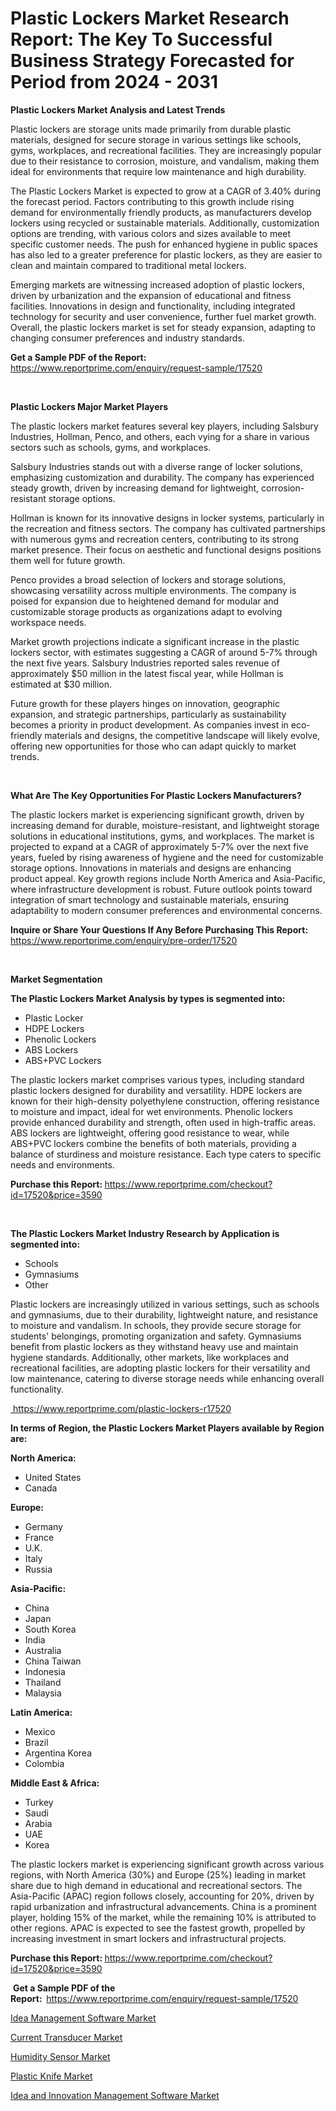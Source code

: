 <p><h1>Plastic Lockers Market Research Report: The Key To Successful Business Strategy Forecasted for Period from 2024 - 2031</h1></p><p><strong>Plastic Lockers Market Analysis and Latest Trends</strong></p>
<p><p>Plastic lockers are storage units made primarily from durable plastic materials, designed for secure storage in various settings like schools, gyms, workplaces, and recreational facilities. They are increasingly popular due to their resistance to corrosion, moisture, and vandalism, making them ideal for environments that require low maintenance and high durability.</p><p>The Plastic Lockers Market is expected to grow at a CAGR of 3.40% during the forecast period. Factors contributing to this growth include rising demand for environmentally friendly products, as manufacturers develop lockers using recycled or sustainable materials. Additionally, customization options are trending, with various colors and sizes available to meet specific customer needs. The push for enhanced hygiene in public spaces has also led to a greater preference for plastic lockers, as they are easier to clean and maintain compared to traditional metal lockers.</p><p>Emerging markets are witnessing increased adoption of plastic lockers, driven by urbanization and the expansion of educational and fitness facilities. Innovations in design and functionality, including integrated technology for security and user convenience, further fuel market growth. Overall, the plastic lockers market is set for steady expansion, adapting to changing consumer preferences and industry standards.</p></p>
<p><strong>Get a Sample PDF of the Report:&nbsp;</strong> <a href="https://www.reportprime.com/enquiry/request-sample/17520?utm_campaign=13&utm_medium=2&utm_source=Github&utm_content=ia&utm_term=19112024&utm_id=plastic-lockers">https://www.reportprime.com/enquiry/request-sample/17520</a></p>
<p>&nbsp;</p>
<p><strong>Plastic Lockers Major Market Players</strong></p>
<p><p>The plastic lockers market features several key players, including Salsbury Industries, Hollman, Penco, and others, each vying for a share in various sectors such as schools, gyms, and workplaces. </p><p>Salsbury Industries stands out with a diverse range of locker solutions, emphasizing customization and durability. The company has experienced steady growth, driven by increasing demand for lightweight, corrosion-resistant storage options. </p><p>Hollman is known for its innovative designs in locker systems, particularly in the recreation and fitness sectors. The company has cultivated partnerships with numerous gyms and recreation centers, contributing to its strong market presence. Their focus on aesthetic and functional designs positions them well for future growth.</p><p>Penco provides a broad selection of lockers and storage solutions, showcasing versatility across multiple environments. The company is poised for expansion due to heightened demand for modular and customizable storage products as organizations adapt to evolving workspace needs.</p><p>Market growth projections indicate a significant increase in the plastic lockers sector, with estimates suggesting a CAGR of around 5-7% through the next five years. Salsbury Industries reported sales revenue of approximately $50 million in the latest fiscal year, while Hollman is estimated at $30 million. </p><p>Future growth for these players hinges on innovation, geographic expansion, and strategic partnerships, particularly as sustainability becomes a priority in product development. As companies invest in eco-friendly materials and designs, the competitive landscape will likely evolve, offering new opportunities for those who can adapt quickly to market trends.</p></p>
<p>&nbsp;</p>
<p><strong>What Are The Key Opportunities For Plastic Lockers Manufacturers?</strong></p>
<p><p>The plastic lockers market is experiencing significant growth, driven by increasing demand for durable, moisture-resistant, and lightweight storage solutions in educational institutions, gyms, and workplaces. The market is projected to expand at a CAGR of approximately 5-7% over the next five years, fueled by rising awareness of hygiene and the need for customizable storage options. Innovations in materials and designs are enhancing product appeal. Key growth regions include North America and Asia-Pacific, where infrastructure development is robust. Future outlook points toward integration of smart technology and sustainable materials, ensuring adaptability to modern consumer preferences and environmental concerns.</p></p>
<p><strong>Inquire or Share Your Questions If Any Before Purchasing This Report:</strong> <a href="https://www.reportprime.com/enquiry/pre-order/17520?utm_campaign=13&utm_medium=2&utm_source=Github&utm_content=ia&utm_term=19112024&utm_id=plastic-lockers">https://www.reportprime.com/enquiry/pre-order/17520</a></p>
<p>&nbsp;</p>
<p><strong>Market Segmentation</strong></p>
<p><strong>The Plastic Lockers Market Analysis by types is segmented into:</strong></p>
<p><ul><li>Plastic Locker</li><li>HDPE Lockers</li><li>Phenolic Lockers</li><li>ABS Lockers</li><li>ABS+PVC Lockers</li></ul></p>
<p><p>The plastic lockers market comprises various types, including standard plastic lockers designed for durability and versatility. HDPE lockers are known for their high-density polyethylene construction, offering resistance to moisture and impact, ideal for wet environments. Phenolic lockers provide enhanced durability and strength, often used in high-traffic areas. ABS lockers are lightweight, offering good resistance to wear, while ABS+PVC lockers combine the benefits of both materials, providing a balance of sturdiness and moisture resistance. Each type caters to specific needs and environments.</p></p>
<p><strong>Purchase this Report:&nbsp;</strong><a href="https://www.reportprime.com/checkout?id=17520&price=3590&utm_campaign=13&utm_medium=2&utm_source=Github&utm_content=ia&utm_term=19112024&utm_id=plastic-lockers">https://www.reportprime.com/checkout?id=17520&price=3590</a></p>
<p>&nbsp;</p>
<p><strong>The Plastic Lockers Market Industry Research by Application is segmented into:</strong></p>
<p><ul><li>Schools</li><li>Gymnasiums</li><li>Other</li></ul></p>
<p><p>Plastic lockers are increasingly utilized in various settings, such as schools and gymnasiums, due to their durability, lightweight nature, and resistance to moisture and vandalism. In schools, they provide secure storage for students' belongings, promoting organization and safety. Gymnasiums benefit from plastic lockers as they withstand heavy use and maintain hygiene standards. Additionally, other markets, like workplaces and recreational facilities, are adopting plastic lockers for their versatility and low maintenance, catering to diverse storage needs while enhancing overall functionality.</p></p>
<p><a href="https://www.reportprime.com/plastic-lockers-r17520?utm_campaign=13&utm_medium=2&utm_source=Github&utm_content=ia&utm_term=19112024&utm_id=plastic-lockers">&nbsp;https://www.reportprime.com/plastic-lockers-r17520</a></p>
<p><strong>In terms of Region, the Plastic Lockers Market Players available by Region are:</strong></p>
<p>
    <p> <strong> North America: </strong>
        <ul>
            <li>United States</li>
            <li>Canada</li>
        </ul>
        </p> 
    <p> <strong> Europe: </strong>
        <ul>
            <li>Germany</li>
            <li>France</li>
            <li>U.K.</li>
            <li>Italy</li>
            <li>Russia</li>
        </ul>
        </p> 
    <p> <strong> Asia-Pacific: </strong>
        <ul>
            <li>China</li>
            <li>Japan</li>
            <li>South Korea</li>
            <li>India</li>
            <li>Australia</li>
            <li>China Taiwan</li>
            <li>Indonesia</li>
            <li>Thailand</li>
            <li>Malaysia</li>
        </ul>
        </p> 
    <p> <strong> Latin America: </strong>
        <ul>
            <li>Mexico</li>
            <li>Brazil</li>
            <li>Argentina Korea</li>
            <li>Colombia</li>
        </ul>
        </p> 
    <p> <strong> Middle East & Africa: </strong>
        <ul>
            <li>Turkey</li>
            <li>Saudi</li>
            <li>Arabia</li>
            <li>UAE</li>
            <li>Korea</li>
        </ul>
    </p>
    </p>
<p><p>The plastic lockers market is experiencing significant growth across various regions, with North America (30%) and Europe (25%) leading in market share due to high demand in educational and recreational sectors. The Asia-Pacific (APAC) region follows closely, accounting for 20%, driven by rapid urbanization and infrastructural advancements. China is a prominent player, holding 15% of the market, while the remaining 10% is attributed to other regions. APAC is expected to see the fastest growth, propelled by increasing investment in smart lockers and infrastructural projects.</p></p>
<p><strong>Purchase this Report: </strong><a href="https://www.reportprime.com/checkout?id=17520&price=3590&utm_campaign=13&utm_medium=2&utm_source=Github&utm_content=ia&utm_term=19112024&utm_id=plastic-lockers">https://www.reportprime.com/checkout?id=17520&price=3590</a></p>
<p>&nbsp;<strong>Get a Sample PDF of the Report:&nbsp;&nbsp;</strong><a href="https://www.reportprime.com/enquiry/request-sample/17520?utm_campaign=13&utm_medium=2&utm_source=Github&utm_content=ia&utm_term=19112024&utm_id=plastic-lockers">https://www.reportprime.com/enquiry/request-sample/17520</a></p>
<p><strong></strong></p>
<p><p><a href="https://issuu.com/reportprime-2/docs/idea-management-software-market-siz_0e79b90835a835?utm_campaign=13&utm_medium=2&utm_source=Github&utm_content=ia&utm_term=19112024&utm_id=plastic-lockers">Idea Management Software Market</a></p><p><a href="https://www.linkedin.com/pulse/current-transducer-market-trends-insights-type-application-g9vjf?utm_campaign=13&utm_medium=2&utm_source=Github&utm_content=ia&utm_term=19112024&utm_id=plastic-lockers">Current Transducer Market</a></p><p><a href="https://www.linkedin.com/pulse/market-leaders-laggards-global-humidity-sensor-trends-forecast-mzref?utm_campaign=13&utm_medium=2&utm_source=Github&utm_content=ia&utm_term=19112024&utm_id=plastic-lockers">Humidity Sensor Market</a></p><p><a href="https://github.com/MarciaRunte/Market-Research-Report-List-1/blob/main/plastic-knife-market.md?utm_campaign=13&utm_medium=2&utm_source=Github&utm_content=ia&utm_term=19112024&utm_id=plastic-lockers">Plastic Knife Market</a></p><p><a href="https://issuu.com/reportprime-2/docs/idea-and-innovation-management-soft_d5e0117916f78b?utm_campaign=13&utm_medium=2&utm_source=Github&utm_content=ia&utm_term=19112024&utm_id=plastic-lockers">Idea and Innovation Management Software Market</a></p></p>